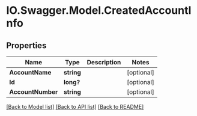 # IO.Swagger.Model.CreatedAccountInfo
## Properties

Name | Type | Description | Notes
------------ | ------------- | ------------- | -------------
**AccountName** | **string** |  | [optional] 
**Id** | **long?** |  | [optional] 
**AccountNumber** | **string** |  | [optional] 

[[Back to Model list]](../README.md#documentation-for-models) [[Back to API list]](../README.md#documentation-for-api-endpoints) [[Back to README]](../README.md)

